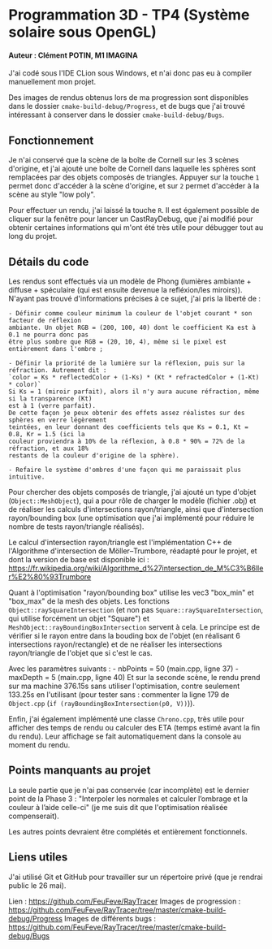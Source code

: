 # Programmation 3D - TP4 (Système solaire sous OpenGL)


#### Auteur : Clément POTIN, M1 IMAGINA


J'ai codé sous l'IDE CLion sous Windows, et n'ai donc pas eu à compiler manuellement mon projet.

Des images de rendus obtenus lors de ma progression sont disponibles dans le dossier
`cmake-build-debug/Progress`, et de bugs que j'ai trouvé intéressant à conserver dans le dossier
`cmake-build-debug/Bugs`.


## Fonctionnement

Je n'ai conservé que la scène de la boîte de Cornell sur les 3 scènes d'origine, et j'ai ajouté une
boîte de Cornell dans laquelle les sphères sont remplacées par des objets composés de triangles.
Appuyer sur la touche `1` permet donc d'accéder à la scène d'origine, et sur `2` permet d'accéder à
la scène au style "low poly".

Pour effectuer un rendu, j'ai laissé la touche `R`.
Il est également possible de cliquer sur la fenêtre pour lancer un CastRayDebug, que j'ai modifié
pour obtenir certaines informations qui m'ont été très utile pour débugger tout au long du projet.


## Détails du code

Les rendus sont effectués via un modèle de Phong (lumières ambiante + diffuse + spéculaire (qui est
ensuite devenue la refléxion/les miroirs)).
N'ayant pas trouvé d'informations précises à ce sujet, j'ai pris la liberté de :

	- Définir comme couleur minimum la couleur de l'objet courant * son facteur de réflexion
	ambiante. Un objet RGB = (200, 100, 40) dont le coefficient Ka est à 0.1 ne pourra donc pas
	être plus sombre que RGB = (20, 10, 4), même si le pixel est entièrement dans l'ombre ;

	- Définir la priorité de la lumière sur la réflexion, puis sur la réfraction. Autrement dit :
	`color = Ks * reflectedColor + (1-Ks) * (Kt * refractedColor + (1-Kt) * color)`
	Si Ks = 1 (miroir parfait), alors il n'y aura aucune réfraction, même si la transparence (Kt)
	est à 1 (verre parfait).
	De cette façon je peux obtenir des effets assez réalistes sur des sphères en verre légèrement
	teintées, en leur donnant des coefficients tels que Ks = 0.1, Kt = 0.8, Kr = 1.5 (ici la
	couleur proviendra à 10% de la réflexion, à 0.8 * 90% = 72% de la réfraction, et aux 18%
	restants de la couleur d'origine de la sphère).

	- Refaire le système d'ombres d'une façon qui me paraissait plus intuitive.


Pour chercher des objets composés de triangle, j'ai ajouté un type d'objet (`Object::MeshObject`),
qui a pour rôle de charger le modèle (fichier .obj) et de réaliser les calculs d'intersections
rayon/triangle, ainsi que d'intersection rayon/bounding box (une optimisation que j'ai implémenté
pour réduire le nombre de tests rayon/triangle réalisés).

Le calcul d'intersection rayon/triangle est l'implémentation C++ de l'Algorithme d'intersection de
Möller–Trumbore, réadapté pour le projet, et dont la version de base est disponible ici :
https://fr.wikipedia.org/wiki/Algorithme_d%27intersection_de_M%C3%B6ller%E2%80%93Trumbore

Quant à l'optimisation "rayon/bounding box" utilise les vec3 "box_min" et "box_max" de la mesh des
objets. Les fonctions `Object::raySquareIntersection` (et non pas `Square::raySquareIntersection`,
qui utilise forcément un objet "Square") et `MeshObject::rayBoundingBoxIntersection` servent à
cela. Le principe est de vérifier si le rayon entre dans la bouding box de l'objet (en réalisant 6
intersections rayon/rectangle) et de ne réaliser les intersections rayon/triangle de l'objet que si
c'est le cas.

Avec les paramètres suivants :
	- nbPoints = 50 (main.cpp, ligne 37)
	- maxDepth = 5 (main.cpp, ligne 40)
Et sur la seconde scène, le rendu prend sur ma machine 376.15s sans utiliser l'optimisation, contre
seulement 133.25s en l'utilisant (pour tester sans : commenter la ligne 179 de `Object.cpp`
(`if (rayBoundingBoxIntersection(p0, V))`)).


Enfin, j'ai également implémenté une classe `Chrono.cpp`, très utile pour afficher des temps de
rendu ou calculer des ETA (temps estimé avant la fin du rendu). Leur affichage se fait
automatiquement dans la console au moment du rendu.


## Points manquants au projet

La seule partie que je n'ai pas conservée (car incomplète) est le dernier point de la Phase 3 :
"Interpoler les normales et calculer l’ombrage et la couleur à l’aide celle-ci" (je me suis dit que
l'optimisation réalisée compenserait).

Les autres points devraient être complétés et entièrement fonctionnels.


## Liens utiles

J'ai utilisé Git et GitHub pour travailler sur un répertoire privé (que je rendrai public le 26
mai).

Lien : https://github.com/FeuFeve/RayTracer
Images de progression : https://github.com/FeuFeve/RayTracer/tree/master/cmake-build-debug/Progress
Images de différents bugs : https://github.com/FeuFeve/RayTracer/tree/master/cmake-build-debug/Bugs
